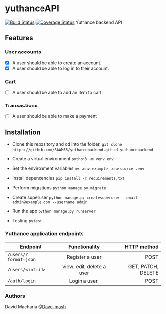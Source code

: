 # yuthanceAPI

[![Build Status](https://travis-ci.org/Dave-mash/yuthancebackend.svg?branch=master)](https://travis-ci.org/Dave-mash/yuthancebackend)
[![Coverage Status](https://coveralls.io/repos/github/Dave-mash/yuthancebackend/badge.svg?branch=master)](https://coveralls.io/github/Dave-mash/yuthancebackend?branch=master)
Yuthance backend API

## Features

### User accounts

* [x] A user should be able to create an account.
* [x] A user should be able to log in to their account.

### Cart

* [ ] A user should be able to add an item to cart.

### Transactions

* [ ] A user should be able to make a payment

## Installation

* Clone this repository and cd into the folder.
`git clone https://github.com/SAWM55/yuthancebackend.git`
`cd yuthancebackend`

* Create a virtual environment
`python3 -m venv env`

* Set the environment variables
`mv .env.example .env`
`source .env`

* Install dependencies
`pip install -r requirements.txt`

* Perform migrations
`python manage.py migrate`

* Create superuser
`python manage.py createsuperuser --email admin@example.com --username admin`

* Run the app
`python manage.py runserver`

* Testing
`pytest`

### Yuthance application endpoints

| Endpoint        | Functionality           | HTTP method  |
| ------------- |:-------------:| -----:|
| `/users/?format=json`      | Register a user | POST |
| `/users/<int:id>`      | view, edit, delete a user | GET, PATCH, DELETE |
| `/auth/login`      | Login a user       |   POST |

### Authors

David Macharia @[Dave-mash](https://github.com/Dave-mash)
